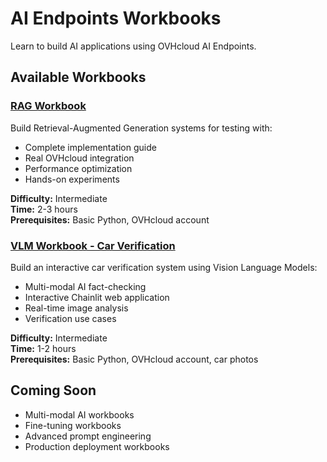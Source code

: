 # AI Endpoints Workbooks

Learn to build AI applications using OVHcloud AI Endpoints.

## Available Workbooks

### [RAG Workbook](rag-tutorial/)
Build Retrieval-Augmented Generation systems for testing with:
- Complete implementation guide
- Real OVHcloud integration
- Performance optimization
- Hands-on experiments

**Difficulty:** Intermediate  
**Time:** 2-3 hours  
**Prerequisites:** Basic Python, OVHcloud account

### [VLM Workbook - Car Verification](vlm-tutorial-car-damage-verfication/)
Build an interactive car verification system using Vision Language Models:
- Multi-modal AI fact-checking
- Interactive Chainlit web application
- Real-time image analysis
- Verification use cases

**Difficulty:** Intermediate  
**Time:** 1-2 hours  
**Prerequisites:** Basic Python, OVHcloud account, car photos

## Coming Soon

- Multi-modal AI workbooks
- Fine-tuning workbooks
- Advanced prompt engineering
- Production deployment workbooks
